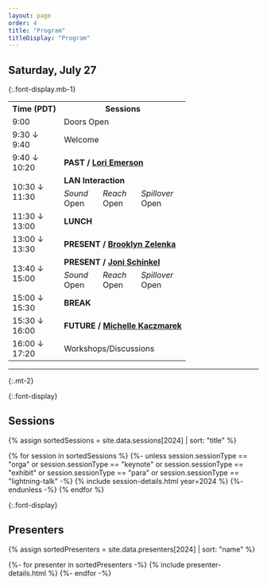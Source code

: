 ```yaml
---
layout: page
order: 4
title: "Program"
titleDisplay: "Program"
---
```


## Saturday, July 27
{:.font-display.mb-1}

<table class="schedule-table w-100 mb-1">
    <tr class="sticky top-0 bg-beige">
        <th class="text-left">Time (PDT)</th>
        <th class="text-left" colspan="3">Sessions</th>
    </tr>
    <tr>
        <td class="font-mono text time-cell">9:00</td>
        <td colspan="3">Doors Open</td>
    </tr>
    <tr>
        <td class="font-mono text time-cell">9:30 ↓<br />9:40</td>
        <td colspan="3">Welcome</td>
    </tr>
    <tr>
        <td class="font-mono text time-cell">9:40 ↓<br />10:20</td>
        <td colspan="3"><strong><span class="font-mono">PAST</span> / <a href="#lori">Lori Emerson</a></strong></td>
    </tr>
    <tr>
        <td class="font-mono text time-cell" rowspan="2">10:30 ↓ <br />11:30</td>
        <td colspan="3"><strong>LAN Interaction</strong></td>
    </tr>
    <tr>
        <td><em>Sound</em><br />Open</td>
        <td><em>Reach</em><br />Open</td>
        <td><em>Spillover</em><br />Open</td>
    </tr>
    <tr>
        <td class="font-mono text time-cell">11:30 ↓<br />13:00 </td>
        <td colspan="3"><strong><span class="font-mono">LUNCH</span></strong></td>
    </tr>
    <tr>
        <td class="font-mono text time-cell">13:00 ↓<br />13:30</td>
        <td colspan="3"><strong><span class="font-mono">PRESENT</span> / <a href="#brooklyn">Brooklyn Zelenka</a> </strong></td>
    </tr>
    <tr>
        <td class="font-mono text time-cell" rowspan="2">13:40 ↓<br />15:00</td>
        <td colspan="3"><strong><span class="font-mono">PRESENT</span> / <a href="#joni">Joni Schinkel</a> </strong></td>
    </tr>
    <tr>
        <td><em>Sound</em><br />Open</td>
        <td><em>Reach</em><br />Open</td>
        <td><em>Spillover</em><br />Open</td>
    </tr>
    <tr>
        <td class="font-mono text time-cell">15:00 ↓<br />15:30 </td>
        <td colspan="3"><strong>BREAK</strong></td>
    </tr>
    <tr>
        <td class="font-mono text time-cell">15:30 ↓<br />16:00</td>
        <td colspan="3"><strong><span class="font-mono">FUTURE</span> / <a href="#michelle">Michelle Kaczmarek</a></strong></td>
    </tr>
    <tr>
        <td class="font-mono text time-cell">16:00 ↓<br />17:20</td>
        <td colspan="3">Workshops/Discussions</td>
    </tr>
</table>

---
{:.mt-2}

{:.font-display}

## Sessions

{% assign sortedSessions = site.data.sessions[2024] | sort: "title" %}

{% for session in sortedSessions %}
  {%- unless session.sessionType == "orga" or session.sessionType == "keynote" or session.sessionType == "exhibit" or session.sessionType == "para" or session.sessionType == "lightning-talk" -%}
    {% include session-details.html year=2024 %}
  {%- endunless -%}
{% endfor %}

{:.font-display}

## Presenters

{% assign sortedPresenters = site.data.presenters[2024] | sort: "name" %}

{%- for presenter in sortedPresenters -%}
  {% include presenter-details.html %}
{%- endfor -%}
